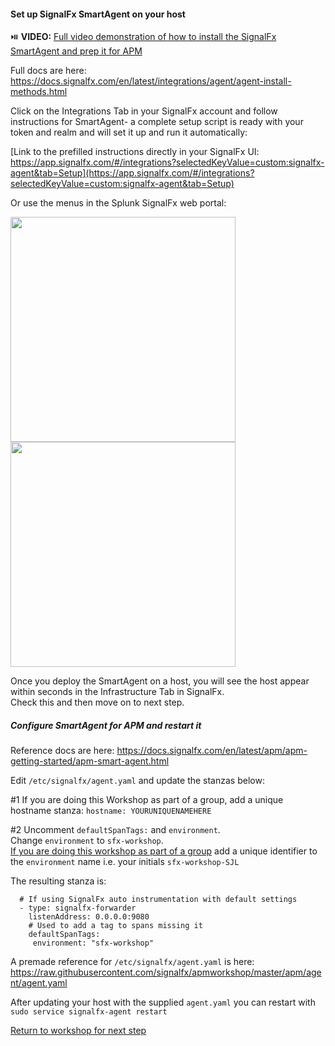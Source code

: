 ####  Set up SignalFx SmartAgent on your host
:play_or_pause_button: **VIDEO:** [Full video demonstration of how to install the SignalFx SmartAgent and prep it for APM](https://drive.google.com/file/d/1nnPfryWY71LbT9vVn67BkXUkNEggcFnh/view?usp=sharing)  

Full docs are here: https://docs.signalfx.com/en/latest/integrations/agent/agent-install-methods.html  

Click on the Integrations Tab in your SignalFx account and follow instructions for SmartAgent- a complete setup script is ready with your token and realm and will set it up and run it automatically:  

[Link to the prefilled instructions directly in your SignalFx UI: https://app.signalfx.com/#/integrations?selectedKeyValue=custom:signalfx-agent&tab=Setup](https://app.signalfx.com/#/integrations?selectedKeyValue=custom:signalfx-agent&tab=Setup)

Or use the menus in the Splunk SignalFx web portal:  

<img src="../../../assets/smartagent.png" width="360" /> 

<img src="../../../assets/smartagentscript.png" width="360" />  

Once you deploy the SmartAgent on a host, you will see the host appear within seconds in the Infrastructure Tab in SignalFx.  
Check this and then move on to next step.

##### Configure SmartAgent for APM and restart it    

Reference docs are here: https://docs.signalfx.com/en/latest/apm/apm-getting-started/apm-smart-agent.html  

Edit `/etc/signalfx/agent.yaml` and update the stanzas below:

#1 If you are doing this Workshop as part of a group, add a unique hostname stanza:
`hostname: YOURUNIQUENAMEHERE`  

#2 Uncomment `defaultSpanTags:` and `environment`.  
Change `environment` to `sfx-workshop`.  
<ins>If you are doing this workshop as part of a group</ins> add a unique identifier to the `environment` name i.e. your initials `sfx-workshop-SJL`

The resulting stanza is:

```
  # If using SignalFx auto instrumentation with default settings
  - type: signalfx-forwarder
    listenAddress: 0.0.0.0:9080
    # Used to add a tag to spans missing it
    defaultSpanTags:
     environment: "sfx-workshop"
```

A premade reference for `/etc/signalfx/agent.yaml` is here: https://raw.githubusercontent.com/signalfx/apmworkshop/master/apm/agent/agent.yaml  

After updating your host with the supplied `agent.yaml` you can restart with `sudo service signalfx-agent restart`

[Return to workshop for next step](../README.md)
